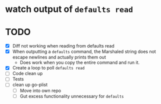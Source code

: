# watch output of `defaults read`

# TODO
- [x] Diff not working when reading from defaults read
- [x] When outputting a `defaults` command, the Marshaled string does not escape newlines and actually prints them out
    - Does work when you copy the entire command and run it.
- [x] Create a loop to poll `defaults read`
- [ ] Code clean up
- [ ] Tests
- [ ] clean up go-plist
  - [ ] Move into own repo
  - [ ] Gut excess functionality unnecessary for `defaults`
